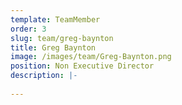 ```yaml
---
template: TeamMember
order: 3
slug: team/greg-baynton
title: Greg Baynton
image: /images/team/Greg-Baynton.png
position: Non Executive Director
description: |-
  
---
```

